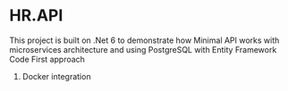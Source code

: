 # HR.API
This project is built on .Net 6 to demonstrate how Minimal API works with microservices architecture and using PostgreSQL with Entity Framework Code First approach
1. Docker integration
